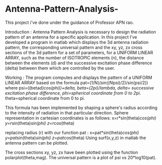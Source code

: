 # Antenna-Pattern-Analysis-
This project i've done under the guidance of Professor APN rao.

Introduction :
Antenna Pattern Analysis is necessary to design the radiation pattern of an antenna for a specific application. In this project I've developed a program in matlab which displays the 3d antenna radiation pattern, the corresponding universal pattern and the xy, yz, zx cross sections of the 3d pattern for a set of parameters, for a UNIFORM LINEAR ARRAY, such as the number of ISOTROPIC elements (n), the distance between the elements (d) and the successive excitation phase difference (delta) between them which are controlled by the user.

Working :
The program computes and displays the pattern of a UNIFORM LINEAR ARRAY based on the formula pat=(1/N)*(sin((N*psi)/2)/sin(psi/2)) where psi=((beta*d)*cos(phi))+delta, beta=(2*pi)/lambda, delta= successive excitation phase difference, phi=spherical coordinate from 0 to 2*pi.
theta=spherical coordinate from 0 to pi.

This formula has been implemented by shaping a sphere's radius according to the intensity of radiation in that particular direction.
Sphere representation in cartesian coordinates is as follows:
x=r*sin(theta)*cos(phi)
y=r*sin(theta)*sin(phi)
z=r*cos(theta)

replacing radius (r) with our function pat :
x=pat*sin(theta)*cos(phi)
y=pat*sin(theta)*sin(phi)
z=pat*cos(theta)
Using surf(x,y,z) in matlab the antenna pattern can be plotted.

The cross sections xy, yz, zx have been plotted using the function polarplot(theta,mag).
The universal pattern is a plot of psi vs 20*log10(pat).
